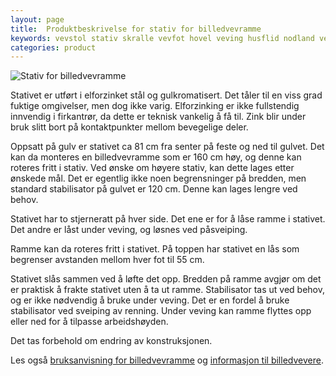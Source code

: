 ```yaml
---
layout: page
title:  Produktbeskrivelse for stativ for billedvevramme
keywords: vevstol stativ skralle vevfot hovel veving husflid nodland vev produksjon
categories: product
---
```


<img src="<%= relative_url '/images/image07_thumb.jpg' %>"
     alt="Stativ for billedvevramme" />

<p class="block">
  Stativet er utført i elforzinket stål og gulkromatisert.
  Det tåler til en viss grad fuktige omgivelser, men dog ikke varig.
  Elforzinking er ikke fullstendig innvendig i firkantrør,
  da dette er teknisk vankelig å få til.
  Zink blir under bruk slitt bort på kontaktpunkter mellom bevegelige deler.
</p>

<p class="block">
  Oppsatt på gulv er stativet ca 81 cm fra senter på feste og ned til gulvet.
  Det kan da monteres en billedvevramme som er 160 cm høy,
  og denne kan roteres fritt i stativ.
  Ved ønske om høyere stativ, kan dette lages etter ønskede mål.
  Det er egentlig ikke noen begrensninger på bredden,
  men standard stabilisator på gulvet er 120 cm.
  Denne kan lages lengre ved behov.
</p>

<p class="block">
  Stativet har to stjerneratt på hver side.
  Det ene er for å låse ramme i stativet.
  Det andre er låst under veving, og løsnes ved påsveiping.
</p>

<p class="block">
  Ramme kan da roteres fritt i stativet.
  På toppen har stativet en lås som begrenser
  avstanden mellom hver fot til 55 cm.
</p>

<p class="block">
  Stativet slås sammen ved å løfte det opp.
  Bredden på ramme avgjør om det er praktisk
  å frakte stativet uten å ta ut ramme.
  Stabilisator tas ut ved behov, og er ikke nødvendig å bruke under veving.
  Det er en fordel å bruke stabilisator ved sveiping av renning.
  Under veving kan ramme flyttes opp eller ned for å tilpasse arbeidshøyden.
</p>

<p class="block">
  Det tas forbehold om endring av konstruksjonen.
</p>

<p class="block">
  Les også
  <a href="<%= relative_url 'bruksanvisning_billedvevramme' %>">bruksanvisning for billedvevramme</a>
  og
  <a href="<%= relative_url 'info_billedvevere' %>">informasjon til billedvevere</a>.
</p>

